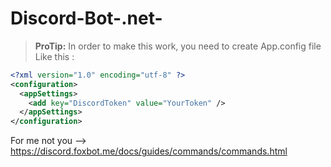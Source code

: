 # Discord-Bot-.net-
> **ProTip:** In order to make this work, you need to create App.config file
Like this :

```xml
<?xml version="1.0" encoding="utf-8" ?>
<configuration>
  <appSettings>
    <add key="DiscordToken" value="YourToken" />
  </appSettings>
</configuration>
```

For me not you -->
https://discord.foxbot.me/docs/guides/commands/commands.html

